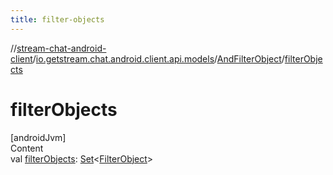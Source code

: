 ```yaml
---
title: filter-objects
---
```

//[stream-chat-android-client](../../../index.md)/[io.getstream.chat.android.client.api.models](../index.md)/[AndFilterObject](index.md)/[filterObjects](filterObjects.md)



# filterObjects  
[androidJvm]  
Content  
val [filterObjects](filterObjects.md): [Set](https://kotlinlang.org/api/latest/jvm/stdlib/kotlin.collections/-set/index.html)&lt;[FilterObject](../FilterObject/index.md)&gt;  



